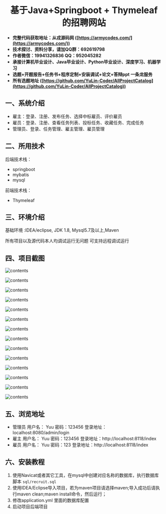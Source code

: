 <p><h1 align="center">基于Java+Springboot + Thymeleaf 的招聘网站</h1></p>

- <b>完整代码获取地址：从戎源码网 ([https://armycodes.com/](https://armycodes.com/))</b>
- <b>技术探讨、资料分享，请加QQ群：692619798</b> 
- <b>作者微信：19941326836  QQ：952045282</b> 
- <b>承接计算机毕业设计、Java毕业设计、Python毕业设计、深度学习、机器学习</b>
- <b>选题+开题报告+任务书+程序定制+安装调试+论文+答辩ppt 一条龙服务</b>
- <b>所有选题地址 ([https://github.com/YuLin-Coder/AllProjectCatalog](https://github.com/YuLin-Coder/AllProjectCatalog)) </b>

## 一、系统介绍

- 雇主：登录、注册、发布任务、选择中标雇员、评价雇员
- 雇员：登录、注册、查看任务列表、投标任务、收藏任务、完成任务
- 管理员、登录、任务管理、雇主管理、雇员管理

## 二、所用技术

后端技术栈：

- springboot
- mybatis
- mysql

前端技术栈：

- Thymeleaf 


## 三、环境介绍

基础环境 :IDEA/eclipse, JDK 1.8, Mysql5.7及以上,Maven

所有项目以及源代码本人均调试运行无问题 可支持远程调试运行

## 四、项目截图

![contents](./picture/picture1.png)

![contents](./picture/picture2.png)

![contents](./picture/picture3.png)

![contents](./picture/picture4.png)

![contents](./picture/picture5.png)

![contents](./picture/picture6.png)

![contents](./picture/picture7.png)

![contents](./picture/picture8.png)

![contents](./picture/picture9.png)

![contents](./picture/picture10.png)

![contents](./picture/picture11.png)

![contents](./picture/picture12.png)

  ![contents](./picture/picture13.png)

  ![contents](./picture/picture14.png)

## 五、浏览地址

- 管理员 用户名： Yuu  密码：123456  登录地址：localhost:8080/admin/login
- 雇主   用户名： Yuu  密码：123456  登录地址：http://localhost:8118/index
- 雇员   用户名： Yuu  密码：123     登录地址：http://localhost:8118/index

## 六、安装教程

1. 使用Navicat或者其它工具，在mysql中创建对应名称的数据库，执行数据库脚本 `sql/recruit.sql`
2. 使用IDEA/Eclipse导入项目，若为maven项目请选择maven;导入成功后请执行maven clean;maven install命令，然后运行；
3. 修改application.yml 里面的数据库配置
4. 启动项目后端项目 
